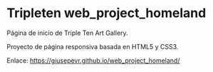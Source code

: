 # Tripleten web_project_homeland

Página de inicio de Triple Ten Art Gallery.

Proyecto de página responsiva basada en HTML5 y CSS3.

Enlace: https://giusepevr.github.io/web_project_homeland/
